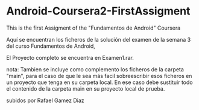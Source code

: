 # Android-Coursera2-FirstAssigment
This is the first Assigment of the "Fundamentos de Android" Coursera

Aquí se encuentran los ficheros de la solución del examen de la semana 3 del curso Fundamentos de Android, 

El Proyecto completo se encuentra en Examen1.rar.

nota: Tambien se incluye como complemento los ficheros de la carpeta "main", para el caso de que le sea más facil sobreescribir esos ficheros en un proyecto que tenga en su carpeta local. En ese caso debe sustituir todo el contenido de la carpeta main en su proyecto local de prueba. 


subidos por Rafael Gamez Diaz
